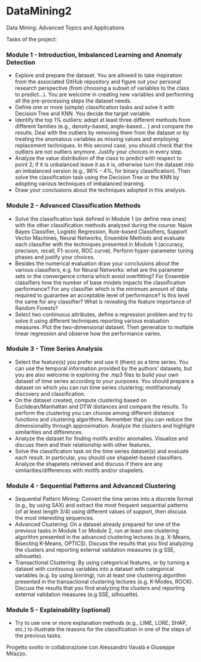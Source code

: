 # DataMining2
Data Mining: Advanced Topics and Applications

Tasks of the project:

### Module 1 - Introduction, Imbalanced Learning and Anomaly Detection
- Explore and prepare the dataset. You are allowed to take inspiration from the associated GitHub repository and figure out your personal research perspective (from choosing a subset of variables to the class to predict…). You are welcome in creating new variables and performing all the pre-processing steps the dataset needs.
- Define one or more (simple) classification tasks and solve it with Decision Tree and KNN. You decide the target variable.
- Identify the top 1% outliers: adopt at least three different methods from different families (e.g., density-based, angle-based… ) and compare the results. Deal with the outliers by removing them from the dataset or by treating the anomalous variables as missing values and employing replacement techniques. In this second case, you should check that the outliers are not outliers anymore. Justify your choices in every step.
- Analyze the value distribution of the class to predict with respect to point 2; if it is unbalanced leave it as it is, otherwise turn the dataset into an imbalanced version (e.g., 96% - 4%, for binary classification). Then solve the classification task using the Decision Tree or the KNN by adopting various techniques of imbalanced learning.
- Draw your conclusions about the techniques adopted in this analysis.
### Module 2 - Advanced Classification Methods
- Solve the classification task defined in Module 1 (or define new ones) with the other classification methods analyzed during the course: Naive Bayes Classifier, Logistic Regression, Rule-based Classifiers, Support Vector Machines, Neural Networks, Ensemble Methods and evaluate each classifier with the techniques presented in Module 1 (accuracy, precision, recall, F1-score, ROC curve). Perform hyper-parameter tuning phases and justify your choices.
- Besides the numerical evaluation draw your conclusions about the various classifiers, e.g. for Neural Networks: what are the parameter sets or the convergence criteria which avoid overfitting? For Ensemble classifiers how the number of base models impacts the classification performance? For any classifier which is the minimum amount of data required to guarantee an acceptable level of performance? Is this level the same for any classifier? What is revealing the feature importance of Random Forests?
- Select two continuous attributes, define a regression problem and try to solve it using different techniques reporting various evaluation measures. Plot the two-dimensional dataset. Then generalize to multiple linear regression and observe how the performance varies.
### Module 3 - Time Series Analysis
- Select the feature(s) you prefer and use it (them) as a time series. You can use the temporal information provided by the authors’ datasets, but you are also welcome in exploring the .mp3 files to build your own dataset of time series according to your purposes. You should prepare a dataset on which you can run time series clustering; motif/anomaly discovery and classification.
- On the dataset created, compute clustering based on Euclidean/Manhattan and DTW distances and compare the results. To perform the clustering you can choose among different distance functions and clustering algorithms. Remember that you can reduce the dimensionality through approximation. Analyze the clusters and highlight similarities and differences.
- Analyze the dataset for finding motifs and/or anomalies. Visualize and discuss them and their relationship with other features.
- Solve the classification task on the time series dataset(s) and evaluate each result. In particular, you should use shapelet-based classifiers. Analyze the shapelets retrieved and discuss if there are any similarities/differences with motifs and/or shapelets.
### Module 4 - Sequential Patterns and Advanced Clustering
- Sequential Pattern Mining: Convert the time series into a discrete format (e.g., by using SAX) and extract the most frequent sequential patterns (of at least length 3/4) using different values of support, then discuss the most interesting sequences.
- Advanced Clustering: On a dataset already prepared for one of the previous tasks in Module 1 or Module 2, run at least one clustering algorithm presented in the advanced clustering lectures (e.g. X-Means, Bisecting K-Means, OPTICS). Discuss the results that you find analyzing the clusters and reporting external validation measures (e.g SSE, silhouette).
- Transactional Clustering: By using categorical features, or by turning a dataset with continuous variables into a dataset with categorical variables (e.g. by using binning), run at least one clustering algorithm presented in the transactional clustering lectures (e.g. K-Modes, ROCK). Discuss the results that you find analyzing the clusters and reporting external validation measures (e.g SSE, silhouette).
### Module 5 - Explainability (optional)
- Try to use one or more explanation methods (e.g., LIME, LORE, SHAP, etc.) to illustrate the reasons for the classification in one of the steps of the previous tasks.


Progetto svolto in collaborazione con Alessandro Vavalà e Giuseppe Milazzo.
